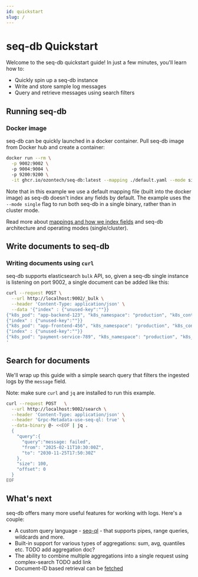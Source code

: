 ```yaml
---
id: quickstart
slug: /
---
```


# seq-db Quickstart
Welcome to the seq-db quickstart guide! In just a few minutes, you'll learn how to:
- Quickly spin up a seq-db instance
- Write and store sample log messages
- Query and retrieve messages using search filters

## Running seq-db

### Docker image
seq-db can be quickly launched in a docker container. Pull seq-db image from Docker hub and create a container:
```bash
docker run --rm \
  -p 9002:9002 \ 
  -p 9004:9004 \ 
  -p 9200:9200 \
  -it ghcr.io/ozontech/seq-db:latest --mapping ./default.yaml --mode single
```

Note that in this example we use a default mapping file (built into the docker image) as seq-db doesn't index any fields by default. 
The example uses the `--mode single` flag to run both seq-db in a single binary, rather than in cluster mode.

Read more about [mappings and how we index fields](04-mapping.md) and seq-db architecture and operating modes (single/cluster).


## Write documents to seq-db

### Writing documents using `curl`
seq-db supports elasticsearch `bulk` API, so, given a seq-db single instance is listening on port 9002,
a single document can be added like this:
```bash 
curl --request POST \
  --url http://localhost:9002/_bulk \
  --header 'Content-Type: application/json' \
  --data '{"index" : {"unused-key":""}}
{"k8s_pod": "app-backend-123", "k8s_namespace": "production", "k8s_container": "app-backend", "request": "POST", "request_uri": "/api/v1/orders", "message": "New order created successfully"}
{"index" : {"unused-key":""}}
{"k8s_pod": "app-frontend-456", "k8s_namespace": "production", "k8s_container": "app-frontend", "request": "GET", "request_uri": "/api/v1/products", "message": "Product list retrieved"}
{"index" : {"unused-key":""}}
{"k8s_pod": "payment-service-789", "k8s_namespace": "production", "k8s_container": "payment-service", "request": "POST", "request_uri": "/api/v1/payments", "message": "Payment processing failed: insufficient funds"}
'
```


## Search for documents
We'll wrap up this guide with a simple search query 
that filters the ingested logs by the `message` field.

Note: make sure `curl` and `jq` are installed to run this example.

```bash
curl --request POST   \
  --url http://localhost:9002/search \
  --header 'Content-Type: application/json' \
  --header 'Grpc-Metadata-use-seq-ql: true' \
  --data-binary @- <<EOF | jq .
  {
    "query":{
      "query":"message: failed",
      "from": "2025-02-11T10:30:00Z",
      "to": "2030-11-25T17:50:30Z"
    },
    "size": 100,
    "offset": 0
  }
EOF
```

## What's next

seq-db offers many more useful features for working with logs. Here's a couple: 
- A custom query language - [seq-ql](05-seq-ql.md) - that supports pipes, range queries, wildcards and more.
- Built-in support for various types of aggregations: sum, avg, quantiles etc. TODO add aggregation doc?
- The ability to combine multiple aggregations into a single request using complex-search TODO add link
- Document-ID based retrieval can be [fetched](06-ingestor-api.md#fetch)
